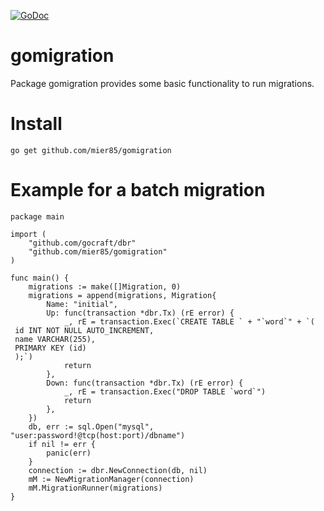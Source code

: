 [![GoDoc](https://godoc.org/github.com/golang/gddo?status.svg)](http://godoc.org/github.com/mier85/gomigration)

# gomigration
Package gomigration provides some basic functionality to run migrations.

# Install

```
go get github.com/mier85/gomigration
```

# Example for a batch migration
```
package main

import (
	"github.com/gocraft/dbr"
	"github.com/mier85/gomigration"
)

func main() {
	migrations := make([]Migration, 0)
	migrations = append(migrations, Migration{
		Name: "initial",
		Up: func(transaction *dbr.Tx) (rE error) {
			_, rE = transaction.Exec(`CREATE TABLE ` + "`word`" + `(
 id INT NOT NULL AUTO_INCREMENT,
 name VARCHAR(255),
 PRIMARY KEY (id)
 );`)
			return
		},
		Down: func(transaction *dbr.Tx) (rE error) {
			_, rE = transaction.Exec("DROP TABLE `word`")
			return
		},
	})
	db, err := sql.Open("mysql", "user:password!@tcp(host:port)/dbname")
	if nil != err {
		panic(err)
	}
	connection := dbr.NewConnection(db, nil)
	mM := NewMigrationManager(connection)
	mM.MigrationRunner(migrations)
}
```
